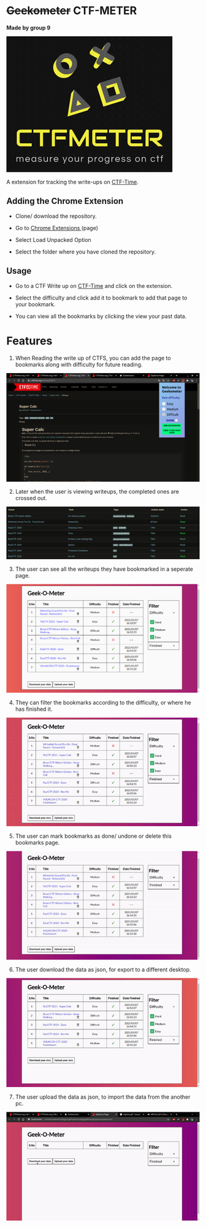 # ~~Geekometer~~ CTF-METER
__Made by group 9__


![Logo](./Assets/logo.jpeg)

A extension for tracking the write-ups on [CTF-Time](https://ctftime.org/).

## Adding the Chrome Extension

- Clone/ download the repository.

- Go to [Chrome Extensions ](chrome://extensions)(page)

- Select Load Unpacked Option

- Select the folder where you have cloned the repository.

## Usage

- Go to a CTF Write up on [CTF-Time](https://ctftime.org/) and click on the extension.

- Select the difficulty and click add it to bookmark to add that page to your bookmark.
  
- You can view all the bookmarks by clicking the view your past data.

# Features

1. When Reading the write up of CTFS, you can add the page to bookmarks along with difficulty for future reading.

![image](./Assets/extension1.png)

2. Later when the user is viewing writeups, the completed ones are crossed out.
   
![image](./Assets/extension3.png)

3. The user can see all the writeups they have bookmarked in a seperate page.

![image](./Assets/view1.png)

4. They can filter the bookmarks according to the difficulty, or where he has finished it.

![image](./Assets/viewAll1.gif)

5. The user can mark bookmarks as done/ undone or delete this bookmarks page.

![image](./Assets/viewAll2.gif)

6. The user download the data as json, for export to a different desktop.

![image](./Assets/viewAll3.gif)

7. The user upload the data as json, to import the data from the another pc.

![image](./Assets/viewAll4.gif)
